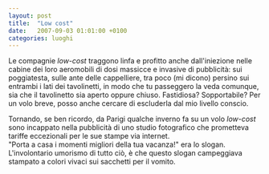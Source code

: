 ```yaml
---
layout: post
title:  "Low cost"
date:   2007-09-03 01:01:00 +0100
categories: luoghi
---
```

Le compagnie *low-cost* traggono linfa e profitto anche dall'iniezione nelle cabine dei loro aeromobili di dosi massicce e invasive di pubblicità: sui poggiatesta, sulle ante delle cappelliere, tra poco (mi dicono) persino sui entrambi i lati dei tavolinetti, in modo che tu passeggero la veda comunque, sia che il tavolinetto sia aperto oppure chiuso.
Fastidiosa? Sopportabile? Per un volo breve, posso anche cercare di escluderla dal mio livello conscio.

Tornando, se ben ricordo, da Parigi qualche inverno fa su un volo *low-cost* sono incappato nella pubblicità di uno studio fotografico che prometteva tariffe eccezionali per le sue stampe via internet.  
"Porta a casa  i momenti migliori della tua vacanza!" era lo slogan. L'involontario umorismo di tutto ciò, è che questo slogan campeggiava stampato a colori vivaci sui sacchetti per il vomito.
